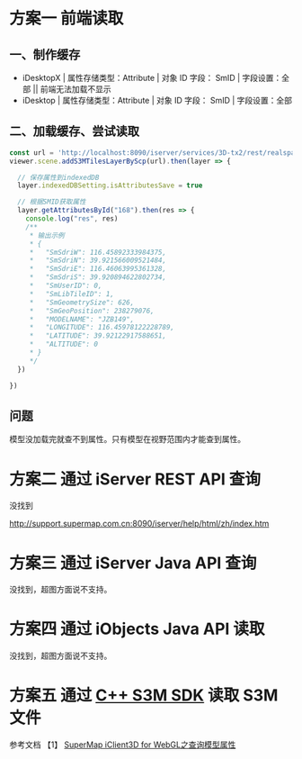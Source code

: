 # 方案一 前端读取

## 一、制作缓存

- iDesktopX | 属性存储类型：Attribute | 对象 ID 字段： SmID | 字段设置：全部 || 前端无法加载不显示
- iDesktop | 属性存储类型：Attribute | 对象 ID 字段： SmID | 字段设置：全部 

## 二、加载缓存、尝试读取

```js
const url = 'http://localhost:8090/iserver/services/3D-tx2/rest/realspace/datas/Building@CBD/config'
viewer.scene.addS3MTilesLayerByScp(url).then(layer => {

  // 保存属性到indexedDB
  layer.indexedDBSetting.isAttributesSave = true

  // 根据SMID获取属性
  layer.getAttributesById("168").then(res => {
    console.log("res", res)
    /**
     * 输出示例
     * {
     *   "SmSdriW": 116.45892333984375,
     *   "SmSdriN": 39.921566009521484,
     *   "SmSdriE": 116.46063995361328,
     *   "SmSdriS": 39.920894622802734,
     *   "SmUserID": 0,
     *   "SmLibTileID": 1,
     *   "SmGeometrySize": 626,
     *   "SmGeoPosition": 238279076,
     *   "MODELNAME": "JZB149",
     *   "LONGITUDE": 116.45978122228789,
     *   "LATITUDE": 39.92122917588651,
     *   "ALTITUDE": 0
     * }
     */
  })

})
```
## 问题
模型没加载完就查不到属性。只有模型在视野范围内才能查到属性。
# 方案二 通过 iServer REST API 查询

没找到

http://support.supermap.com.cn:8090/iserver/help/html/zh/index.htm

# 方案三 通过 iServer Java API 查询

没找到，超图方面说不支持。
# 方案四 通过 iObjects Java API 读取
没找到，超图方面说不支持。

# 方案五 通过 [C++ S3M SDK](https://github.com/SuperMap/s3m-spec/blob/master/S3M_SDK/) 读取 S3M 文件



参考文档
【1】 [SuperMap iClient3D for WebGL之查询模型属性](https://blog.csdn.net/supermapsupport/article/details/124879325)
